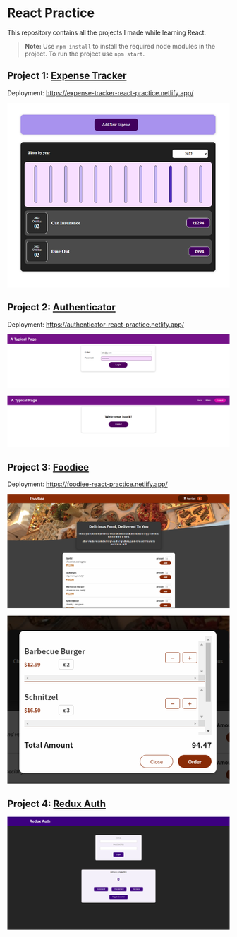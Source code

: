 # React Practice
This repository contains all the projects I made while learning React.

> **Note:** Use `npm install` to install the required node modules in the project. To run the project use `npm start`.

## Project 1: [Expense Tracker](https://expense-tracker-react-practice.netlify.app/)

Deployment: https://expense-tracker-react-practice.netlify.app/

![Expense Tracker](./screnshots/Screenshot%202022-12-03%20184306.png)

## Project 2: [Authenticator](https://authenticator-react-practice.netlify.app/)

Deployment: https://authenticator-react-practice.netlify.app/

![Authenticator](./screnshots/Screenshot%202022-12-03%20184823.png)

![Authenticator Home Screen](./screnshots/Screenshot%202022-12-03%20184952.png)

## Project 3: [Foodiee](https://foodiee-react-practice.netlify.app/)

Deployment: https://foodiee-react-practice.netlify.app/

![Foodiee Menu](./screnshots/Screenshot%202022-12-03%20185405.png)

![Foodiee Cart](./screnshots/Screenshot%202022-12-03%20185526.png)

## Project 4: [Redux Auth](https://redux-tool-app.netlify.app/)

![Redux Auth](./screnshots/Screenshot%202023-02-04%20233904.png)